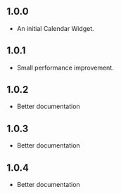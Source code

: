 ## 1.0.0

* An initial Calendar Widget.

## 1.0.1

* Small performance improvement.

## 1.0.2

* Better documentation

## 1.0.3

* Better documentation

## 1.0.4

* Better documentation
